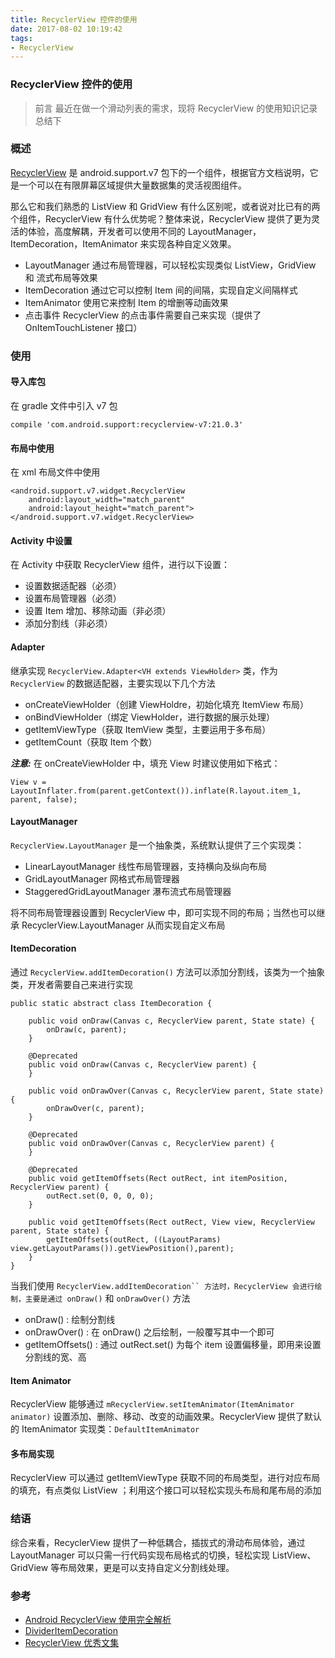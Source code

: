 ```yaml
---
title: RecyclerView 控件的使用
date: 2017-08-02 10:19:42
tags:
- RecyclerView
---
```


### RecyclerView 控件的使用

> 前言 最近在做一个滑动列表的需求，现将 RecyclerView 的使用知识记录总结下

### 概述

[RecyclerView](https://developer.android.com/reference/android/support/v7/widget/RecyclerView) 是 android.support.v7 包下的一个组件，根据官方文档说明，它是一个可以在有限屏幕区域提供大量数据集的灵活视图组件。

那么它和我们熟悉的 ListView 和 GridView 有什么区别呢，或者说对比已有的两个组件，RecyclerView 有什么优势呢？整体来说，RecyclerView 提供了更为灵活的体验，高度解耦，开发者可以使用不同的 LayoutManager，ItemDecoration，ItemAnimator 来实现各种自定义效果。

<!-- more -->

- LayoutManager 通过布局管理器，可以轻松实现类似 ListView，GridView 和 流式布局等效果
- ItemDecoration 通过它可以控制 Item 间的间隔，实现自定义间隔样式
- ItemAnimator 使用它来控制 Item 的增删等动画效果
- 点击事件 RecyclerView 的点击事件需要自己来实现（提供了 OnItemTouchListener 接口）

### 使用

#### 导入库包

在 gradle 文件中引入 v7 包

```
compile 'com.android.support:recyclerview-v7:21.0.3'
```
#### 布局中使用

在 xml 布局文件中使用

```
<android.support.v7.widget.RecyclerView
    android:layout_width="match_parent"
    android:layout_height="match_parent">
</android.support.v7.widget.RecyclerView>
```

#### Activity 中设置

在 Activity 中获取 RecyclerView 组件，进行以下设置：

- 设置数据适配器（必须）
- 设置布局管理器（必须）
- 设置 Item 增加、移除动画（非必须）
- 添加分割线（非必须）

#### Adapter

继承实现 `RecyclerView.Adapter<VH extends ViewHolder>` 类，作为 `RecyclerView` 的数据适配器，主要实现以下几个方法

- onCreateViewHolder（创建 ViewHoldre，初始化填充 ItemView 布局）
- onBindViewHolder（绑定 ViewHolder，进行数据的展示处理）
- getItemViewType（获取 ItemView 类型，主要运用于多布局）
- getItemCount（获取 Item 个数）

***注意:*** 在 onCreateViewHolder 中，填充 View 时建议使用如下格式：

```
View v = LayoutInflater.from(parent.getContext()).inflate(R.layout.item_1, parent, false);
```
#### LayoutManager

`RecyclerView.LayoutManager` 是一个抽象类，系统默认提供了三个实现类：

- LinearLayoutManager 线性布局管理器，支持横向及纵向布局
- GridLayoutManager 网格式布局管理器
- StaggeredGridLayoutManager 瀑布流式布局管理器

将不同布局管理器设置到 RecyclerView 中，即可实现不同的布局；当然也可以继承 RecyclerView.LayoutManager 从而实现自定义布局

#### ItemDecoration

通过 `RecyclerView.addItemDecoration()` 方法可以添加分割线，该类为一个抽象类，开发者需要自己来进行实现

```
public static abstract class ItemDecoration {

    public void onDraw(Canvas c, RecyclerView parent, State state) {
        onDraw(c, parent);
    }

    @Deprecated
    public void onDraw(Canvas c, RecyclerView parent) {
    }

    public void onDrawOver(Canvas c, RecyclerView parent, State state) {
        onDrawOver(c, parent);
    }

    @Deprecated
    public void onDrawOver(Canvas c, RecyclerView parent) {
    }

    @Deprecated
    public void getItemOffsets(Rect outRect, int itemPosition, RecyclerView parent) {
        outRect.set(0, 0, 0, 0);
    }

    public void getItemOffsets(Rect outRect, View view, RecyclerView parent, State state) {
        getItemOffsets(outRect, ((LayoutParams) view.getLayoutParams()).getViewPosition(),parent);
    }
}
```

当我们使用 `RecyclerView.addItemDecoration`` 方法时，RecyclerView 会进行绘制，主要是通过 onDraw()` 和 `onDrawOver()` 方法

- onDraw() : 绘制分割线
- onDrawOver() : 在 onDraw() 之后绘制，一般覆写其中一个即可
- getItemOffsets() : 通过 outRect.set() 为每个 item 设置偏移量，即用来设置分割线的宽、高

#### Item Animator

RecyclerView 能够通过 `mRecyclerView.setItemAnimator(ItemAnimator animator)` 设置添加、删除、移动、改变的动画效果。RecyclerView 提供了默认的 ItemAnimator 实现类：`DefaultItemAnimator`

#### 多布局实现

RecyclerView 可以通过 getItemViewType 获取不同的布局类型，进行对应布局的填充，有点类似 ListView ；利用这个接口可以轻松实现头布局和尾布局的添加

### 结语

综合来看，RecyclerView 提供了一种低耦合，插拔式的滑动布局体验，通过 LayoutManager 可以只需一行代码实现布局格式的切换，轻松实现 ListView、GridView 等布局效果，更是可以支持自定义分割线处理。

### 参考

- [Android RecyclerView 使用完全解析](https://blog.csdn.net/lmj623565791/article/details/45059587)
- [DividerItemDecoration](https://gist.github.com/alexfu/0f464fc3742f134ccd1e)
- [RecyclerView 优秀文集](https://github.com/CymChad/CymChad.github.io)
